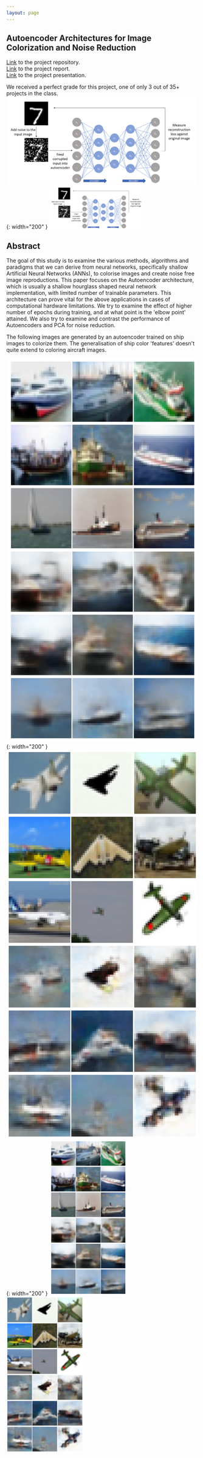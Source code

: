 ```yaml
---
layout: page
---
```

<h2><b>Autoencoder Architectures for Image Colorization and Noise Reduction</b></h2>

[Link](https://github.com/patel-shivam/Autoencoders) to the project repository.   
[Link](files/DS303_report.pdf) to the project report.   
[Link](files/DS303_presentation.pdf) to the project presentation. 

We received a perfect grade for this project, one of only 3 out of 35+ projects in the class.   
![Autoencoders](/images/ds303_images/autoencoder_pic.png){: width="200" }
<img src="https://github.com/patel-shivam/patel-shivam.github.io/blob/main/images/ds303_images/autoencoder_pic.png" width="50%">

 **Abstract**
-------------------------------------------------------------------

The goal of this study is to examine the various
methods, algorithms and paradigms that we can derive
from neural networks, specifically shallow Artificial Neural
Networks (ANNs), to colorise images and create noise free
image reproductions. This paper focuses on the Autoencoder
architecture, which is usually a shallow hourglass shaped neural
network implementation, with limited number of trainable
parameters. This architecture can prove vital for the above
applications in cases of computational hardware limitations. We
try to examine the effect of higher number of epochs during
training, and at what point is the 'elbow point' attained. We also
try to examine and contrast the performance of Autoencoders
and PCA for noise reduction.  

The following images are generated by an autoencoder trained on ship images to colorize them. The generalisation of ship color 'features' doesn't quite extend to coloring aircraft images.

![Autoencoders](/images/ds303_images/autoencoder_ships.png){: width="200" }
![Autoencoders](/images/ds303_images/autoencoder_planes.png){: width="200" }
<img src="https://github.com/patel-shivam/patel-shivam.github.io/blob/main/images/ds303_images/autoencoder_ships.png" width="40.5%">  <img src="https://github.com/patel-shivam/patel-shivam.github.io/blob/main/images/ds303_images/autoencoder_planes.png" width="40%"> 
